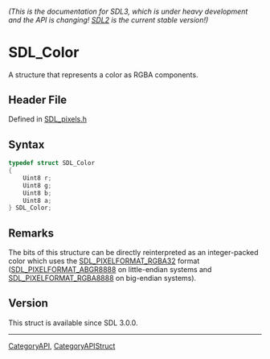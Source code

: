 ###### (This is the documentation for SDL3, which is under heavy development and the API is changing! [SDL2](https://wiki.libsdl.org/SDL2/) is the current stable version!)
# SDL_Color

A structure that represents a color as RGBA components.

## Header File

Defined in [SDL_pixels.h](https://github.com/libsdl-org/SDL/blob/main/include/SDL3/SDL_pixels.h)

## Syntax

```c
typedef struct SDL_Color
{
    Uint8 r;
    Uint8 g;
    Uint8 b;
    Uint8 a;
} SDL_Color;
```

## Remarks

The bits of this structure can be directly reinterpreted as an
integer-packed color which uses the
[SDL_PIXELFORMAT_RGBA32](SDL_PIXELFORMAT_RGBA32) format
([SDL_PIXELFORMAT_ABGR8888](SDL_PIXELFORMAT_ABGR8888) on little-endian
systems and [SDL_PIXELFORMAT_RGBA8888](SDL_PIXELFORMAT_RGBA8888) on
big-endian systems).

## Version

This struct is available since SDL 3.0.0.

----
[CategoryAPI](CategoryAPI), [CategoryAPIStruct](CategoryAPIStruct)

